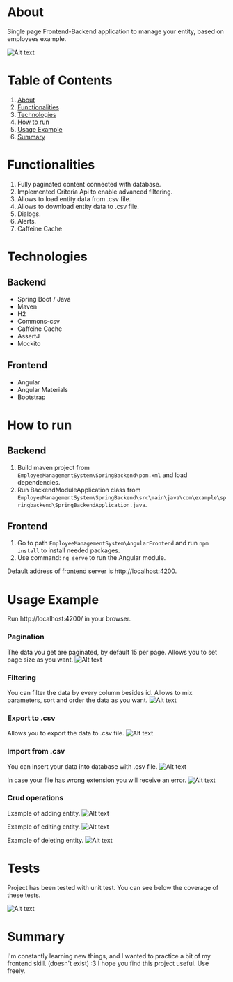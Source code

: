 # About <a name="About"></a>

Single page Frontend-Backend application to manage your entity, based on employees example.

![ Alt text](readme-elements/main-view.PNG)


# Table of Contents
1. [About](#About)
2. [Functionalities](#functionalities)
3. [Technologies](#technologies)
4. [How to run](#how-to-run)
5. [Usage Example](#usage-Example)
5. [Summary](#summary)

# Functionalities <a name="Functionalities"></a>

1. Fully paginated content connected with database.
2. Implemented Criteria Api to enable advanced filtering.
3. Allows to load entity data from .csv file.
4. Allows to download entity data to .csv file.
5. Dialogs.
6. Alerts.
7. Caffeine Cache

# Technologies <a name="Technologies"></a>

## Backend

- Spring Boot / Java
- Maven
- H2
- Commons-csv
- Caffeine Cache
- AssertJ
- Mockito

## Frontend

- Angular
- Angular Materials
- Bootstrap

# How to run <a name="How-to-run"></a>

## Backend

1. Build maven project from ```EmployeeManagementSystem\SpringBackend\pom.xml``` and load dependencies.
2. Run BackendModuleApplication class
   from ```EmployeeManagementSystem\SpringBackend\src\main\java\com\example\springbackend\SpringBackendApplication.java```.

## Frontend

1. Go to path ```EmployeeManagementSystem\AngularFrontend``` and run ```npm install``` to install needed packages.
2. Use command: ```ng serve``` to run the Angular module.

Default address of frontend server is  http://localhost:4200.

# Usage Example <a name="Usage-Example"></a>

Run http://localhost:4200/ in your browser.

### Pagination
The data you get are paginated, by default 15 per page.
Allows you to set page size as you want.
![ Alt text](readme-elements/pagination.gif)

### Filtering
You can filter the data by every column besides id.
Allows to mix parameters, sort and order the data as you want.
![ Alt text](readme-elements/filtering.gif)

### Export to .csv
Allows you to export the data to .csv file.
![ Alt text](readme-elements/to-csv.gif)

### Import from .csv
You can insert your data into database with .csv file.
![ Alt text](readme-elements/from-csv.gif)

In case your file has wrong extension you will receive an error.
![ Alt text](readme-elements/import-illegal-extension.gif)

### Crud operations

Example of adding entity.
![ Alt text](readme-elements/add-employee.gif)

Example of editing entity.
![ Alt text](readme-elements/edit-employee.gif)

Example of deleting entity.
![ Alt text](readme-elements/delete-employee.gif)


# Tests

Project has been tested with unit test.
You can see below the coverage of these tests.

![ Alt text](readme-elements/tests.png)

# Summary <a name="Summary"></a>

I'm constantly learning new things, and I wanted to practice a bit of my frontend skill. (doesn't exist) :3
I hope you find this project useful.
Use freely.
